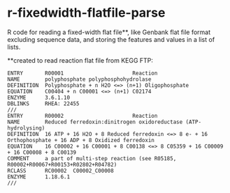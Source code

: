 # r-fixedwidth-flatfile-parse
R code for reading a fixed-width flat file**, like Genbank flat file format excluding sequence data, and storing the features and values in a list of lists.


**created to read reaction flat file from KEGG FTP:
```
ENTRY       R00001                      Reaction
NAME        polyphosphate polyphosphohydrolase
DEFINITION  Polyphosphate + n H2O <=> (n+1) Oligophosphate
EQUATION    C00404 + n C00001 <=> (n+1) C02174
ENZYME      3.6.1.10
DBLINKS     RHEA: 22455
///
ENTRY       R00002                      Reaction
NAME        Reduced ferredoxin:dinitrogen oxidoreductase (ATP-hydrolysing)
DEFINITION  16 ATP + 16 H2O + 8 Reduced ferredoxin <=> 8 e- + 16 Orthophosphate + 16 ADP + 8 Oxidized ferredoxin
EQUATION    16 C00002 + 16 C00001 + 8 C00138 <=> 8 C05359 + 16 C00009 + 16 C00008 + 8 C00139
COMMENT     a part of multi-step reaction (see R05185, R00002+R00067+R00153+R02802+R04782)
RCLASS      RC00002  C00002_C00008
ENZYME      1.18.6.1
///
```
